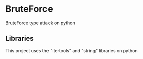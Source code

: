# BruteForce
 BruteForce type attack on python

## Libraries
This project uses the "itertools" and "string" libraries on python
